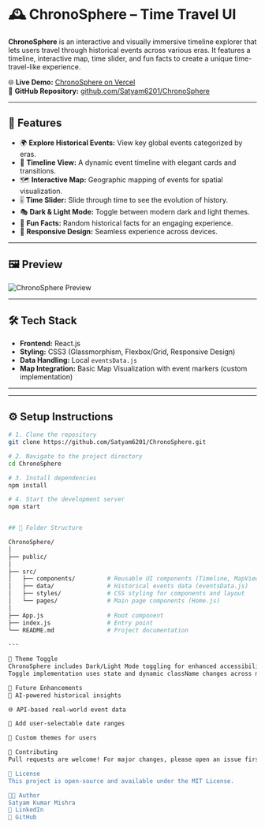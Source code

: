 # 🕰️ ChronoSphere – Time Travel UI

**ChronoSphere** is an interactive and visually immersive timeline explorer that lets users travel through historical events across various eras. It features a timeline, interactive map, time slider, and fun facts to create a unique time-travel-like experience.

🌐 **Live Demo:** [ChronoSphere on Vercel](https://chrono-sphere-iota.vercel.app/)  
📂 **GitHub Repository:** [github.com/Satyam6201/ChronoSphere](https://github.com/Satyam6201/ChronoSphere)

---

## 🚀 Features

- 🌍 **Explore Historical Events:** View key global events categorized by eras.
- 📜 **Timeline View:** A dynamic event timeline with elegant cards and transitions.
- 🗺️ **Interactive Map:** Geographic mapping of events for spatial visualization.
- 🎚️ **Time Slider:** Slide through time to see the evolution of history.
- 🎭 **Dark & Light Mode:** Toggle between modern dark and light themes.
- 🤯 **Fun Facts:** Random historical facts for an engaging experience.
- 📱 **Responsive Design:** Seamless experience across devices.

---

## 🖼️ Preview

![ChronoSphere Preview](https://chrono-sphere-iota.vercel.app/preview-image.png) <!-- Replace this with an actual screenshot if available -->

---

## 🛠️ Tech Stack

- **Frontend:** React.js
- **Styling:** CSS3 (Glassmorphism, Flexbox/Grid, Responsive Design)
- **Data Handling:** Local `eventsData.js`
- **Map Integration:** Basic Map Visualization with event markers (custom implementation)

---

---

## ⚙️ Setup Instructions

```bash
# 1. Clone the repository
git clone https://github.com/Satyam6201/ChronoSphere.git

# 2. Navigate to the project directory
cd ChronoSphere

# 3. Install dependencies
npm install

# 4. Start the development server
npm start


## 📁 Folder Structure

ChronoSphere/
│
├── public/
│
├── src/
│   ├── components/         # Reusable UI components (Timeline, MapView, Slider, etc.)
│   ├── data/               # Historical events data (eventsData.js)
│   ├── styles/             # CSS styling for components and layout
│   └── pages/              # Main page components (Home.js)
│
├── App.js                  # Root component
├── index.js                # Entry point
└── README.md               # Project documentation

---
 
🌙 Theme Toggle
ChronoSphere includes Dark/Light Mode toggling for enhanced accessibility and visual appeal.
Toggle implementation uses state and dynamic className changes across major components.

📅 Future Enhancements
🧠 AI-powered historical insights

🌐 API-based real-world event data

📆 Add user-selectable date ranges

🎨 Custom themes for users

🙌 Contributing
Pull requests are welcome! For major changes, please open an issue first to discuss what you'd like to change.

📜 License
This project is open-source and available under the MIT License.

👨‍💻 Author
Satyam Kumar Mishra
🔗 LinkedIn
💼 GitHub

